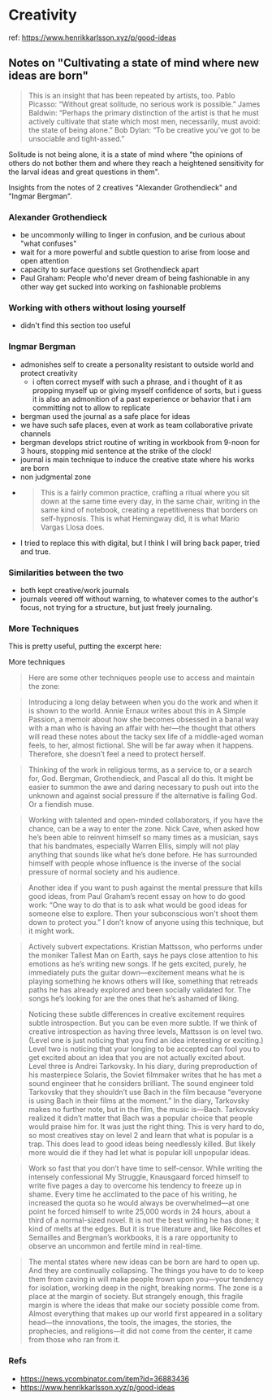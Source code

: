 # Creativity

ref: https://www.henrikkarlsson.xyz/p/good-ideas

## Notes on "Cultivating a state of mind where new ideas are born"

> This is an insight that has been repeated by artists, too. Pablo Picasso: “Without great solitude, no serious work is possible.” James Baldwin: “Perhaps the primary distinction of the artist is that he must actively cultivate that state which most men, necessarily, must avoid: the state of being alone.” Bob Dylan: “To be creative you’ve got to be unsociable and tight-assed.”

Solitude is not being alone, it is a state of mind where "the opinions of others do not bother them and where they reach a heightened sensitivity for the larval ideas and great questions in them".

Insights from the notes of 2 creatives "Alexander Grothendieck" and "Ingmar Bergman".

### Alexander Grothendieck

- be uncommonly willing to linger in confusion, and be curious about "what confuses"
- wait for a more powerful and subtle question to arise from loose and open attention
- capacity to surface questions set Grothendieck apart
- Paul Graham: People who'd never dream of being fashionable in any other way get sucked into working on fashionable problems


### Working with others without losing yourself

- didn't find this section too useful 


### Ingmar Bergman

- admonishes self to create a personality resistant to outside world and protect creativity
  - i often correct myself with such a phrase, and i thought of it as propping myself up or giving myself confidence of sorts, but i guess it is also an admonition of a past experience or behavior that i am committing not to allow to replicate
- bergman used the journal as a safe place for ideas
- we have such safe places, even at work as team collaborative private channels
- bergman develops strict routine of writing in workbook from 9-noon for 3 hours, stopping mid sentence at the strike of the clock!
- journal is main technique to induce the creative state where his works are born
- non judgmental zone
- > This is a fairly common practice, crafting a ritual where you sit down at the same time every day, in the same chair, writing in the same kind of notebook, creating a repetitiveness that borders on self-hypnosis. This is what Hemingway did, it is what Mario Vargas Llosa does. 
- I tried to replace this with digital, but I think I will bring back paper, tried and true.


### Similarities between the two

- both kept creative/work journals
- journals veered off without warning, to whatever comes to the author's focus, not trying for a structure, but just freely journaling.



### More Techniques

This is pretty useful, putting the excerpt here:

More techniques 

> Here are some other techniques people use to access and maintain the zone:

> Introducing a long delay between when you do the work and when it is shown to the world. Annie Ernaux writes about this in A Simple Passion, a memoir about how she becomes obsessed in a banal way with a man who is having an affair with her—the thought that others will read these notes about the tacky sex life of a middle-aged woman feels, to her, almost fictional. She will be far away when it happens. Therefore, she doesn’t feel a need to protect herself. 

> Thinking of the work in religious terms, as a service to, or a search for, God. Bergman, Grothendieck, and Pascal all do this. It might be easier to summon the awe and daring necessary to push out into the unknown and against social pressure if the alternative is failing God. Or a fiendish muse.

> Working with talented and open-minded collaborators, if you have the chance, can be a way to enter the zone. Nick Cave, when asked how he’s been able to reinvent himself so many times as a musician, says that his bandmates, especially Warren Ellis, simply will not play anything that sounds like what he’s done before. He has surrounded himself with people whose influence is the inverse of the social pressure of normal society and his audience. 

> Another idea if you want to push against the mental pressure that kills good ideas, from Paul Graham’s recent essay on how to do good work: “One way to do that is to ask what would be good ideas for someone else to explore. Then your subconscious won't shoot them down to protect you.” I don’t know of anyone using this technique, but it might work.

> Actively subvert expectations. Kristian Mattsson, who performs under the moniker Tallest Man on Earth, says he pays close attention to his emotions as he’s writing new songs. If he gets excited, purely, he immediately puts the guitar down—excitement means what he is playing something he knows others will like, something that retreads paths he has already explored and been socially validated for. The songs he’s looking for are the ones that he’s ashamed of liking.

> Noticing these subtle differences in creative excitement requires subtle introspection. But you can be even more subtle. If we think of creative introspection as having three levels, Mattsson is on level two. (Level one is just noticing that you find an idea interesting or exciting.) Level two is noticing that your longing to be accepted can fool you to get excited about an idea that you are not actually excited about. Level three is Andrei Tarkovsky. In his diary, during preproduction of his masterpiece Solaris, the Soviet filmmaker writes that he has met a sound engineer that he considers brilliant. The sound engineer told Tarkovsky that they shouldn’t use Bach in the film because “everyone is using Bach in their films at the moment.” In the diary, Tarkovsky makes no further note, but in the film, the music is—Bach. Tarkovsky realized it didn’t matter that Bach was a popular choice that people would praise him for. It was just the right thing. This is very hard to do, so most creatives stay on level 2 and learn that what is popular is a trap. This does lead to good ideas being needlessly killed. But likely more would die if they had let what is popular kill unpopular ideas. 

> Work so fast that you don’t have time to self-censor. While writing the intensely confessional My Struggle, Knausgaard forced himself to write five pages a day to overcome his tendency to freeze up in shame. Every time he acclimated to the pace of his writing, he increased the quota so he would always be overwhelmed—at one point he forced himself to write 25,000 words in 24 hours, about a third of a normal-sized novel. It is not the best writing he has done; it kind of melts at the edges. But it is true literature and, like Récoltes et Semailles and Bergman’s workbooks, it is a rare opportunity to observe an uncommon and fertile mind in real-time.

> The mental states where new ideas can be born are hard to open up. And they are continually collapsing. The things you have to do to keep them from caving in will make people frown upon you—your tendency for isolation, working deep in the night, breaking norms. The zone is a place at the margin of society. But strangely enough, this fragile margin is where the ideas that make our society possible come from. Almost everything that makes up our world first appeared in a solitary head—the innovations, the tools, the images, the stories, the prophecies, and religions—it did not come from the center, it came from those who ran from it.


### Refs

- https://news.ycombinator.com/item?id=36883436
- https://www.henrikkarlsson.xyz/p/good-ideas



